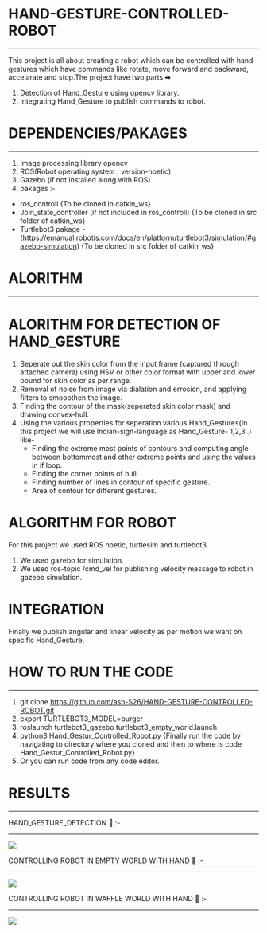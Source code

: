 # HAND-GESTURE-CONTROLLED-ROBOT
________________________________
This project is all about creating a robot which can be controlled with hand gestures which have commands like rotate, move forward and backward, accelarate and stop.The project have two parts ➡
 1) Detection of Hand_Gesture using opencv library.
 2) Integrating Hand_Gesture to publish commands to robot.

# DEPENDENCIES/PAKAGES
________________________
 1) Image processing library opencv 
 2) ROS(Robot operating system , version-noetic)
 3) Gazebo (if not installed along with ROS)
 4) pakages :-
   - ros_controll {To be cloned in catkin_ws}
   - Join_state_controller (if not included in ros_controll) {To be cloned in src folder of catkin_ws}
   - Turtlebot3 pakage - (https://emanual.robotis.com/docs/en/platform/turtlebot3/simulation/#gazebo-simulation) {To be cloned in src folder of catkin_ws}
         


# ALORITHM
____________

 # ALORITHM FOR DETECTION OF HAND_GESTURE
   1) Seperate out the skin color from the input frame (captured through attached camera) using HSV or other color format with upper and lower bound for skin color as per range.
   2) Removal of noise from image via dialation and errosion, and applying filters to smooothen the image.
   3) Finding the contour of the mask(seperated skin color mask) and drawing convex-hull.
   4) Using the various properties for seperation various Hand_Gestures(In this project we will use Indian-sign-language as Hand_Gesture- 1,2,3..) like-
      - Finding the extreme most points of contours and computing angle between bottommost and other extreme points and using the values in if loop.
      - Finding the corner points of hull.
      - Finding number of lines in contour of specific gesture.
      - Area of contour for different gestures.
   
 # ALGORITHM FOR ROBOT
   For this project we used ROS noetic, turtlesim and turtlebot3.
   1) We used gazebo for simulation.
   2) We used ros-topic /cmd_vel for publishing velocity message to robot in gazebo simulation.
 
 # INTEGRATION
   Finally we publish angular and linear velocity as per motion we want on specific Hand_Gesture.
   
# HOW TO RUN THE CODE 
________________________
  1) git clone https://github.com/ash-S26/HAND-GESTURE-CONTROLLED-ROBOT.git
  2) export TURTLEBOT3_MODEL=burger
  3) roslaunch turtlebot3_gazebo turtlebot3_empty_world.launch
  4) python3 Hand_Gestur_Controlled_Robot.py {Finally run the code by navigating to directory where you cloned and then to where is code Hand_Gestur_Controlled_Robot.py}
  5) Or you can run code from any code editor.
  
# RESULTS 
__________
  HAND_GESTURE_DETECTION 🦖 :-
  _________________________________
  
  ![](https://github.com/ash-S26/Hand_Gesture_Controlled_Robot/blob/main/Results/hand_detection.gif)
  
  CONTROLLING ROBOT IN EMPTY WORLD WITH HAND 🦖 :-
  ________________________________________
  
  ![](https://github.com/ash-S26/Hand_Gesture_Controlled_Robot/blob/main/Results/hand_gesture_control_robot_empty_world.gif)
  
  CONTROLLING ROBOT IN WAFFLE WORLD WITH HAND 🦖 :-
  ________________________________________
  
  ![](https://github.com/ash-S26/Hand_Gesture_Controlled_Robot/blob/main/Results/hand_gesture_control_robot_waffle_world.gif)
  
  

